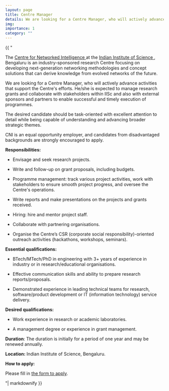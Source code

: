 ```yaml
---
layout: page
title: Centre Manager
details: We are looking for a Centre Manager, who will actively advance activities that support the Centre's efforts. He/she is expected to manage research grants and collaborate with stakeholders within IISc and also with external sponsors and partners to enable successful and timely execution of programmes.
img:
importance: 1
category: ""
---
```


<div>{{ "

The [Centre for Networked Intelligence ](https://cni.iisc.ac.in/) at the [Indian Institute of Science ](https://iisc.ac.in), Bengaluru is an industry-sponsored research Centre focusing on developing next-generation networking methodologies and concept solutions that can derive knowledge from evolved networks of the future.

We are looking for a Centre Manager, who will actively advance activities that support the Centre's efforts. He/she is expected to manage research grants and collaborate with stakeholders within IISc and also with external sponsors and partners to enable successful and timely execution of programmes.

The desired candidate should be task-oriented with excellent attention to detail while being capable of understanding and advancing broader strategic themes.

CNI is an equal opportunity employer, and candidates from disadvantaged backgrounds are strongly encouraged to apply.

**Responsibilities:**

*  Envisage and seek research projects.

*  Write and follow-up on grant proposals, including budgets.

*  Programme management: track various project activities, work with stakeholders to ensure smooth project progress, and oversee the Centre's operations.

*  Write reports and make presentations on the projects and grants received.

*  Hiring: hire and mentor project staff.

*  Collaborate with partnering organisations.

*  Organise the Centre’s CSR (corporate social responsibility)-oriented outreach activities (hackathons, workshops, seminars).

**Essential qualifications:**

*  BTech/MTech/PhD in engineering with 3+ years of experience in industry or in research/educational organisations.

*  Effective communication skills and ability to prepare research reports/proposals.

*  Demonstrated experience in leading technical teams for research, software/product development or IT (information technology) service delivery.

**Desired qualifications:**

*  Work experience in research or academic laboratories.

*  A management degree or experience in grant management.

**Duration**: The duration is initially for a period of one year and may be renewed annually.

**Location:** Indian Institute of Science, Bengaluru.

**How to apply:**

Please fill in [the form to apply](https://forms.gle/ZgyFS2Q4SWwNavMz6).


"| markdownify }}</div>

